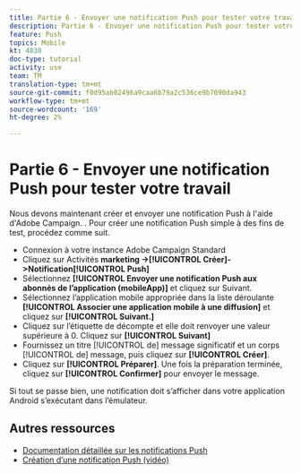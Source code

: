 ```yaml
---
title: Partie 6 - Envoyer une notification Push pour tester votre travail
description: Partie 6 - Envoyer une notification Push pour tester votre travail
feature: Push
topics: Mobile
kt: 4830
doc-type: tutorial
activity: use
team: TM
translation-type: tm+mt
source-git-commit: f0d95ab02496a9caa6b79a2c536ce9b7090da943
workflow-type: tm+mt
source-wordcount: '169'
ht-degree: 2%

---
```



# Partie 6 - Envoyer une notification  Push pour tester votre travail

Nous devons maintenant créer et envoyer une notification  Push à l&#39;aide d&#39;Adobe Campaign. . Pour créer une notification Push simple à des fins de test, procédez comme suit.

* Connexion à votre instance Adobe Campaign Standard
* Cliquez sur Activités **marketing ->[!UICONTROL Créer]->Notification[!UICONTROL Push]**
* Sélectionnez **[!UICONTROL Envoyer une notification Push aux abonnés de l’application (mobileApp)]** et cliquez sur Suivant.
* Sélectionnez l’application mobile appropriée dans la liste déroulante **[!UICONTROL Associer une application mobile à une diffusion]** et cliquez sur **[!UICONTROL Suivant.]**
* Cliquez sur l’étiquette de décompte et elle doit renvoyer une valeur supérieure à 0. Cliquez sur **[!UICONTROL Suivant]**
* Fournissez un titre [!UICONTROL de] message significatif et un corps [!UICONTROL de] message, puis cliquez sur **[!UICONTROL Créer]**.
* Cliquez sur **[!UICONTROL Préparer]**. Une fois la préparation terminée, cliquez sur **[!UICONTROL Confirmer]** pour envoyer le message.

Si tout se passe bien, une notification doit s’afficher dans votre application Android s’exécutant dans l’émulateur.

## Autres ressources

* [Documentation détaillée sur les notifications Push](https://docs.adobe.com/content/help/en/campaign-standard/using/communication-channels/push-notifications/about-push-notifications.html)
* [Création d’une notification Push (vidéo)](/help/communication-channels/mobile/push-notifications/creating-a-push-notification.md)

